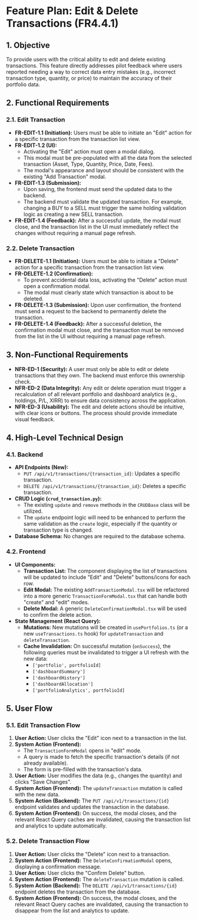 # Feature Plan: Edit & Delete Transactions (FR4.4.1)

## 1. Objective

To provide users with the critical ability to edit and delete existing transactions. This feature directly addresses pilot feedback where users reported needing a way to correct data entry mistakes (e.g., incorrect transaction type, quantity, or price) to maintain the accuracy of their portfolio data.

## 2. Functional Requirements

### 2.1. Edit Transaction

*   **FR-EDIT-1.1 (Initiation):** Users must be able to initiate an "Edit" action for a specific transaction from the transaction list view.
*   **FR-EDIT-1.2 (UI):**
    *   Activating the "Edit" action must open a modal dialog.
    *   This modal must be pre-populated with all the data from the selected transaction (Asset, Type, Quantity, Price, Date, Fees).
    *   The modal's appearance and layout should be consistent with the existing "Add Transaction" modal.
*   **FR-EDIT-1.3 (Submission):**
    *   Upon saving, the frontend must send the updated data to the backend.
    *   The backend must validate the updated transaction. For example, changing a BUY to a SELL must trigger the same holding validation logic as creating a new SELL transaction.
*   **FR-EDIT-1.4 (Feedback):** After a successful update, the modal must close, and the transaction list in the UI must immediately reflect the changes without requiring a manual page refresh.

### 2.2. Delete Transaction

*   **FR-DELETE-1.1 (Initiation):** Users must be able to initiate a "Delete" action for a specific transaction from the transaction list view.
*   **FR-DELETE-1.2 (Confirmation):**
    *   To prevent accidental data loss, activating the "Delete" action must open a confirmation modal.
    *   The modal must clearly state which transaction is about to be deleted.
*   **FR-DELETE-1.3 (Submission):** Upon user confirmation, the frontend must send a request to the backend to permanently delete the transaction.
*   **FR-DELETE-1.4 (Feedback):** After a successful deletion, the confirmation modal must close, and the transaction must be removed from the list in the UI without requiring a manual page refresh.

## 3. Non-Functional Requirements

*   **NFR-ED-1 (Security):** A user must only be able to edit or delete transactions that they own. The backend must enforce this ownership check.
*   **NFR-ED-2 (Data Integrity):** Any edit or delete operation must trigger a recalculation of all relevant portfolio and dashboard analytics (e.g., holdings, P/L, XIRR) to ensure data consistency across the application.
*   **NFR-ED-3 (Usability):** The edit and delete actions should be intuitive, with clear icons or buttons. The process should provide immediate visual feedback.

## 4. High-Level Technical Design

### 4.1. Backend

*   **API Endpoints (New):**
    *   `PUT /api/v1/transactions/{transaction_id}`: Updates a specific transaction.
    *   `DELETE /api/v1/transactions/{transaction_id}`: Deletes a specific transaction.
*   **CRUD Logic (`crud_transaction.py`):**
    *   The existing `update` and `remove` methods in the `CRUDBase` class will be utilized.
    *   The `update` endpoint logic will need to be enhanced to perform the same validation as the `create` logic, especially if the quantity or transaction type is changed.
*   **Database Schema:** No changes are required to the database schema.

### 4.2. Frontend

*   **UI Components:**
    *   **Transaction List:** The component displaying the list of transactions will be updated to include "Edit" and "Delete" buttons/icons for each row.
    *   **Edit Modal:** The existing `AddTransactionModal.tsx` will be refactored into a more generic `TransactionFormModal.tsx` that can handle both "create" and "edit" modes.
    *   **Delete Modal:** A generic `DeleteConfirmationModal.tsx` will be used to confirm the delete action.
*   **State Management (React Query):**
    *   **Mutations:** New mutations will be created in `usePortfolios.ts` (or a new `useTransactions.ts` hook) for `updateTransaction` and `deleteTransaction`.
    *   **Cache Invalidation:** On successful mutation (`onSuccess`), the following queries must be invalidated to trigger a UI refresh with the new data:
        *   `['portfolio', portfolioId]`
        *   `['dashboardSummary']`
        *   `['dashboardHistory']`
        *   `['dashboardAllocation']`
        *   `['portfolioAnalytics', portfolioId]`

## 5. User Flow

### 5.1. Edit Transaction Flow

1.  **User Action:** User clicks the "Edit" icon next to a transaction in the list.
2.  **System Action (Frontend):**
    *   The `TransactionFormModal` opens in "edit" mode.
    *   A query is made to fetch the specific transaction's details (if not already available).
    *   The form is pre-filled with the transaction's data.
3.  **User Action:** User modifies the data (e.g., changes the quantity) and clicks "Save Changes".
4.  **System Action (Frontend):** The `updateTransaction` mutation is called with the new data.
5.  **System Action (Backend):** The `PUT /api/v1/transactions/{id}` endpoint validates and updates the transaction in the database.
6.  **System Action (Frontend):** On success, the modal closes, and the relevant React Query caches are invalidated, causing the transaction list and analytics to update automatically.

### 5.2. Delete Transaction Flow

1.  **User Action:** User clicks the "Delete" icon next to a transaction.
2.  **System Action (Frontend):** The `DeleteConfirmationModal` opens, displaying a confirmation message.
3.  **User Action:** User clicks the "Confirm Delete" button.
4.  **System Action (Frontend):** The `deleteTransaction` mutation is called.
5.  **System Action (Backend):** The `DELETE /api/v1/transactions/{id}` endpoint deletes the transaction from the database.
6.  **System Action (Frontend):** On success, the modal closes, and the relevant React Query caches are invalidated, causing the transaction to disappear from the list and analytics to update.